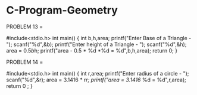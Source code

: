# C-Program-Geometry

PROBLEM 13 = 

#include<stdio.h>
int main()
{
    int b,h,area;
    printf("Enter Base of a Triangle - ");
    scanf("%d",&b);
    printf("Enter height of a Triangle - ");
    scanf("%d",&h);
    area = 0.5*b*h;
    printf("area - 0.5 * %d *%d = %d",b,h,area);
    return 0;
}

PROBLEM 14 = 

#include<stdio.h>
int main()
{
    int r,area;
    printf("Enter radius of a circle - ");
    scanf("%d",&r);
    area = 3.1416 * r*r;
    printf("area = 3.1416* %d = %d",r,area);
    return 0 ;
}
